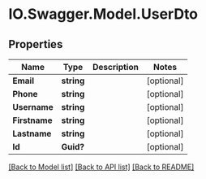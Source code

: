 # IO.Swagger.Model.UserDto
## Properties

Name | Type | Description | Notes
------------ | ------------- | ------------- | -------------
**Email** | **string** |  | [optional] 
**Phone** | **string** |  | [optional] 
**Username** | **string** |  | [optional] 
**Firstname** | **string** |  | [optional] 
**Lastname** | **string** |  | [optional] 
**Id** | **Guid?** |  | [optional] 

[[Back to Model list]](../README.md#documentation-for-models) [[Back to API list]](../README.md#documentation-for-api-endpoints) [[Back to README]](../README.md)

